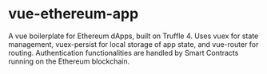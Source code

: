 # vue-ethereum-app
A vue boilerplate for Ethereum dApps, built on Truffle 4. Uses vuex for state management, vuex-persist for local storage of app state, and vue-router for routing. Authentication functionalities are handled by Smart Contracts running on the Ethereum blockchain.
